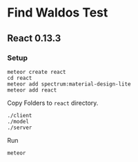 # Find Waldos Test

## React 0.13.3

### Setup 

    meteor create react
    cd react
    meteor add spectrum:material-design-lite
    meteor add react
    
Copy Folders to `react` directory.

    ./client
    ./model
    ./server
        
Run

    meteor

